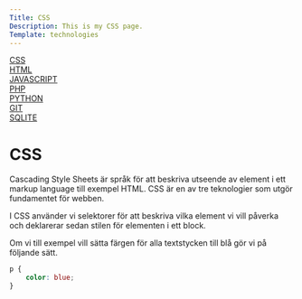 ```yaml
---
Title: CSS
Description: This is my CSS page.
Template: technologies
---
```


<div class="menu">
<div class="menu-item">
<a href="../tech/css">CSS <i class="fab fa-css3-alt"></i></a>
</div>

<div class="menu-item">
<a href="../tech/html">HTML <i class="fab fa-html5"></i></a>
</div>

<div class="menu-item">
<a href="../tech/javascript">JAVASCRIPT <i class="fab fa-js"></i></a>
</div>

<div class="menu-item">
<a href="../tech/php">PHP <i class="fab fa-php"></i></a>
</div>

<div class="menu-item">
<a href="../tech/python">PYTHON <i class="fab fa-python"></i></a>
</div>

<div class="menu-item">
<a href="../tech/git">GIT <i class="fab fa-git-alt"></i></a>
</div>

<div class="menu-item">
<a href="../tech/sqlite">SQLITE <i class="fas fa-database"></i></a>
</div>
</div>

<div class="content" markdown="1">

# CSS

Cascading Style Sheets är språk för att beskriva utseende av element i ett markup language till exempel HTML. CSS är en av tre teknologier som utgör fundamentet för webben.

I CSS använder vi selektorer för att beskriva vilka element vi vill påverka och deklarerar sedan stilen för elementen i ett block.

Om vi till exempel vill sätta färgen för alla textstycken till blå gör vi på följande sätt.

```css
p {
    color: blue;
}
```

</div>
